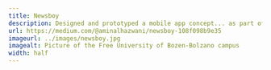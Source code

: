 ```yaml
---
title: Newsboy
description: Designed and prototyped a mobile app concept... as part of my final thesis... when Stories weren't cool...
url: https://medium.com/@aminalhazwani/newsboy-108f098b9e35
imageurl: ../images/newsboy.jpg
imagealt: Picture of the Free University of Bozen-Bolzano campus
width: half
---
```

